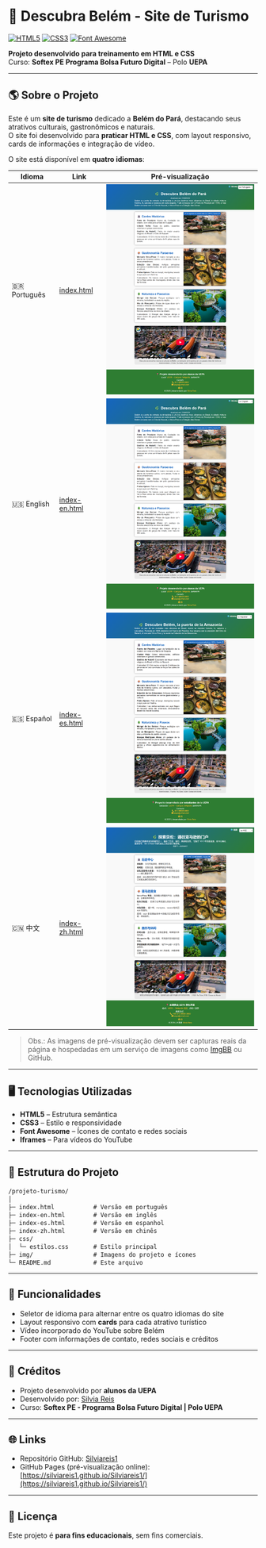 # 🌿 Descubra Belém - Site de Turismo

[![HTML5](https://img.shields.io/badge/HTML5-E34F26?style=flat-square&logo=html5&logoColor=white)](https://developer.mozilla.org/pt-BR/docs/Web/HTML)
[![CSS3](https://img.shields.io/badge/CSS3-1572B6?style=flat-square&logo=css3&logoColor=white)](https://developer.mozilla.org/pt-BR/docs/Web/CSS)
[![Font Awesome](https://img.shields.io/badge/Font%20Awesome-1792e8?style=flat-square&logo=font-awesome&logoColor=white)](https://fontawesome.com/)  

**Projeto desenvolvido para treinamento em HTML e CSS**  
Curso: **Softex PE Programa Bolsa Futuro Digital** – Polo **UEPA**

---

## 🌎 Sobre o Projeto

Este é um **site de turismo** dedicado a **Belém do Pará**, destacando seus atrativos culturais, gastronômicos e naturais.  
O site foi desenvolvido para **praticar HTML e CSS**, com layout responsivo, cards de informações e integração de vídeo.

O site está disponível em **quatro idiomas**:

| Idioma | Link | Pré-visualização |
|--------|------|-----------------|
| 🇧🇷 Português | [index.html](https://github.com/Silviareis1/Silviareis1/blob/main/index.html) | ![Português](img/index-pt-br.png) |
| 🇺🇸 English | [index-en.html](https://github.com/Silviareis1/Silviareis1/blob/main/index-en.html) | ![English](img/index-en.png) |
| 🇪🇸 Español | [index-es.html](https://github.com/Silviareis1/Silviareis1/blob/main/index-es.html) | ![Español](img/index-es.png) |
| 🇨🇳 中文 | [index-zh.html](https://github.com/Silviareis1/Silviareis1/blob/main/index-zh.html) | ![中文](img/index-zh.png) |

> Obs.: As imagens de pré-visualização devem ser capturas reais da página e hospedadas em um serviço de imagens como [ImgBB](https://imgbb.com/) ou GitHub.

---

## 🖥️ Tecnologias Utilizadas

- **HTML5** – Estrutura semântica  
- **CSS3** – Estilo e responsividade  
- **Font Awesome** – Ícones de contato e redes sociais  
- **Iframes** – Para vídeos do YouTube  

---

## 📁 Estrutura do Projeto

```
/projeto-turismo/
│
├─ index.html           # Versão em português
├─ index-en.html        # Versão em inglês
├─ index-es.html        # Versão em espanhol
├─ index-zh.html        # Versão em chinês
├─ css/
│  └─ estilos.css       # Estilo principal
├─ img/                 # Imagens do projeto e ícones
└─ README.md            # Este arquivo
```

---

## 🔧 Funcionalidades

- Seletor de idioma para alternar entre os quatro idiomas do site  
- Layout responsivo com **cards** para cada atrativo turístico  
- Vídeo incorporado do YouTube sobre Belém  
- Footer com informações de contato, redes sociais e créditos  

---

## 📌 Créditos

- Projeto desenvolvido por **alunos da UEPA**  
- Desenvolvido por: [Silvia Reis](https://github.com/Silviareis1/Silviareis1)  
- Curso: **Softex PE - Programa Bolsa Futuro Digital | Polo UEPA**  

---

## 🌐 Links

- Repositório GitHub: [Silviareis1](https://github.com/Silviareis1/Silviareis1)  
- GitHub Pages (pré-visualização online): [https://silviareis1.github.io/Silviareis1/](https://silviareis1.github.io/Silviareis1/)  

---

## 📜 Licença

Este projeto é **para fins educacionais**, sem fins comerciais.

